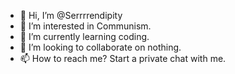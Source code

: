 - 👋 Hi, I’m @Serrrrendipity
- 👀 I’m interested in Communism.
- 🌱 I’m currently learning coding.
- 💞️ I’m looking to collaborate on nothing.
- 📫 How to reach me? Start a private chat with me.

<!---
Serrrrendipity/Serrrrendipity is a ✨ special ✨ repository because its `README.md` (this file) appears on your GitHub profile.
You can click the Preview link to take a look at your changes.
--->
